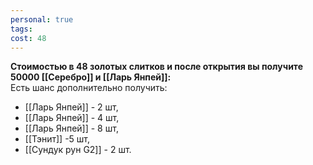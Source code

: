 ```yaml
---
personal: true
tags: 
cost: 48
---
```

**Стоимостью в 48 золотых слитков и после открытия вы получите 50000 [[Серебро]] и [[Ларь Янпей]]:**  
Есть шанс дополнительно получить:  

- [[Ларь Янпей]] - 2 шт,
- [[Ларь Янпей]] - 4 шт,
- [[Ларь Янпей]] - 8 шт,
- [[Тэнит]] -5 шт,
- [[Сундук рун G2]] - 2 шт.